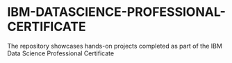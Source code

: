 # IBM-DATASCIENCE-PROFESSIONAL-CERTIFICATE
The repository showcases hands-on projects completed as part of the IBM Data Science Professional Certificate
